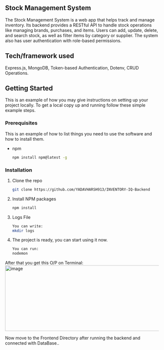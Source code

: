 ## Stock Management System 

The Stock Management System is a web app that helps track and manage inventory. Its backend provides a RESTful API to handle stock operations like managing brands, purchases, and items. Users can add, update, delete, and search stock, as well as filter items by category or supplier. The system also has user authentication with role-based permissions.

## Tech/framework used
Express.js, MongoDB, Token-based Authentication, Dotenv, CRUD Operations.


## Getting Started

This is an example of how you may give instructions on setting up your project locally.
To get a local copy up and running follow these simple example steps.

### Prerequisites

This is an example of how to list things you need to use the software and how to install them.

- npm
  ```sh
  npm install npm@latest -g
  ```

### Installation

1. Clone the repo
   ```sh
   git clone https://github.com/YADAVHARSH913/INVENTORY-IQ-Backend
   ```
2. Install NPM packages
   ```sh
   npm install
   ```
3. Logs File
   ```sh
   You can write:
   mkdir logs
   ```
4. The project is ready, you can start using it now.
   ```sh
   You can run:
   nodemon
   ```
After that you get this O/P on Terminal: 
<img width="920" height="215" alt="image" src="https://github.com/user-attachments/assets/74172466-3f25-44ab-86c1-12a98475c594" />



Now move to the Frontend Directory after running the backend and connected with DataBase..



